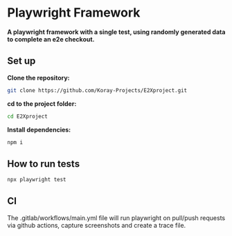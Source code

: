 # Playwright Framework

<strong>A playwright framework with a single test, using randomly generated data to complete an e2e checkout.</strong>

## Set up

<strong>Clone the repository:</strong>

```sh
git clone https://github.com/Koray-Projects/E2Xproject.git
```

<strong>cd to the project folder:</strong>

```sh
cd E2Xproject
```

<strong>Install dependencies:</strong>

```sh
npm i
```

## How to run tests

```sh
npx playwright test
```

## CI

The .gitlab/workflows/main.yml file will run playwright on pull/push requests via github actions, capture screenshots and create a trace file.
